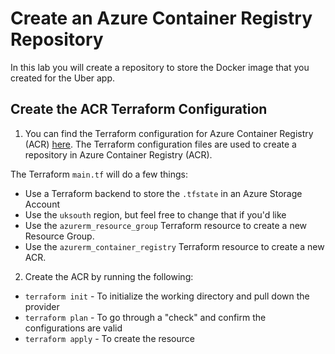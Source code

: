 # Create an Azure Container Registry Repository

In this lab you will create a repository to store the Docker image that you created for the Uber app.

## Create the ACR Terraform Configuration

1. You can find the Terraform configuration for Azure Container Registry (ACR) [here](https://github.com/AdminTurnedDevOps/DevOps-The-Hard-Way-AWS/tree/main/Terraform-Azure-Services-Creation/ACR). The Terraform configuration files are used to create a repository in Azure Container Registry (ACR). 

The Terraform `main.tf` will do a few things:
- Use a Terraform backend to store the `.tfstate` in an Azure Storage Account
- Use the `uksouth` region, but feel free to change that if you'd like
- Use the `azurerm_resource_group` Terraform resource to create a new Resource Group. 
- Use the `azurerm_container_registry` Terraform resource to create a new ACR. 

2. Create the ACR by running the following:
- `terraform init` - To initialize the working directory and pull down the provider
- `terraform plan` - To go through a "check" and confirm the configurations are valid
- `terraform apply` - To create the resource